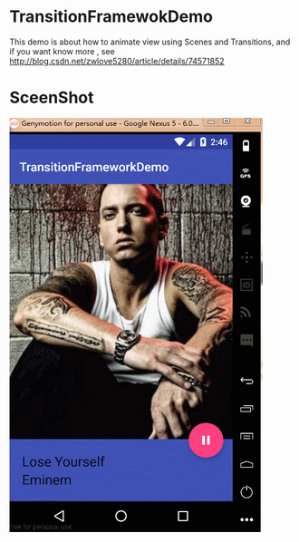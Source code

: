 # TransitionFramewokDemo
This demo is about how to animate view using Scenes and Transitions, and if you want know more , see http://blog.csdn.net/zwlove5280/article/details/74571852

# SceenShot
![TransitionFrameworkDemo](https://github.com/buxiliulian/TransitionFramewokDemo/blob/master/TransitionFrameworkDemo/screenshots/GIF.gif)
